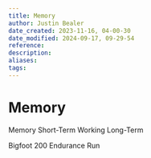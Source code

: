 ```yaml
---
title: Memory
author: Justin Bealer
date_created: 2023-11-16, 04-00-30
date_modified: 2024-09-17, 09-29-54
reference: 
description: 
aliases: 
tags: 
---
```

# Memory
Memory
    Short-Term
        Working
    Long-Term
    
    
Bigfoot 200 Endurance Run
